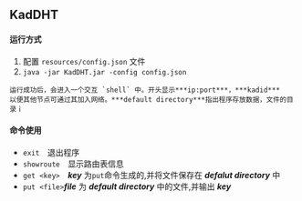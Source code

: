 ## KadDHT

#### 运行方式

   1. 配置 `resources/config.json` 文件
   2. ```java -jar KadDHT.jar -config config.json```
   
    运行成功后，会进入一个交互 `shell` 中。开头显示***ip:port***，***kadid***
    以便其他节点可通过其加入网络。***default directory***指出程序存放数据，文件的目录ｉ
    
    
#### 命令使用
   * ```exit```　退出程序
   * ```showroute```　显示路由表信息
   * ```get <key>```　***key*** 为`put`命令生成的,并将文件保存在 ***defalut directory*** 中
   * ```put <file>```***file*** 为 ***default directory*** 中的文件,并输出 ***key***
